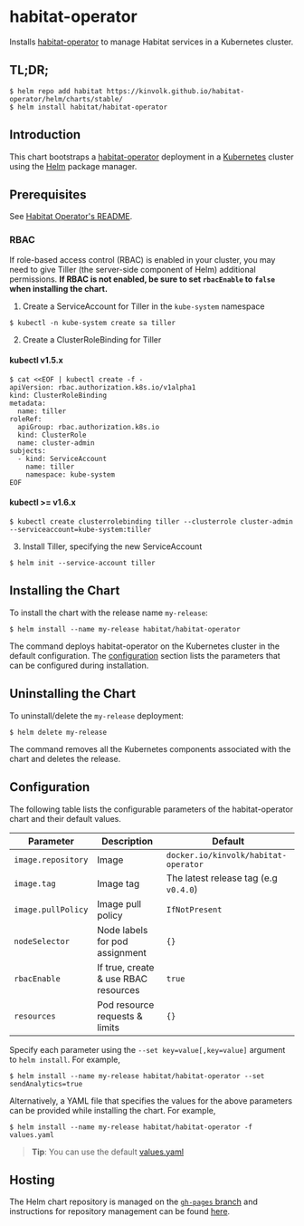 # habitat-operator

Installs [habitat-operator](https://github.com/kinvolk/habitat-operator) to manage Habitat services in a Kubernetes cluster.

## TL;DR;

```console
$ helm repo add habitat https://kinvolk.github.io/habitat-operator/helm/charts/stable/
$ helm install habitat/habitat-operator
```

## Introduction

This chart bootstraps a [habitat-operator](https://github.com/kinvolk/habitat-operator) deployment in a [Kubernetes](http://kubernetes.io) cluster using the [Helm](https://helm.sh) package manager.

## Prerequisites

See [Habitat Operator's README](https://github.com/kinvolk/habitat-operator/blob/master/README.md).

### RBAC
If role-based access control (RBAC) is enabled in your cluster, you may need to give Tiller (the server-side component of Helm) additional permissions. **If RBAC is not enabled, be sure to set `rbacEnable` to `false` when installing the chart.**

1. Create a ServiceAccount for Tiller in the `kube-system` namespace
```console
$ kubectl -n kube-system create sa tiller
```

2. Create a ClusterRoleBinding for Tiller

#### kubectl v1.5.x

```console
$ cat <<EOF | kubectl create -f -
apiVersion: rbac.authorization.k8s.io/v1alpha1
kind: ClusterRoleBinding
metadata:
  name: tiller
roleRef:
  apiGroup: rbac.authorization.k8s.io
  kind: ClusterRole
  name: cluster-admin
subjects:
  - kind: ServiceAccount
    name: tiller
    namespace: kube-system
EOF
```

#### kubectl >= v1.6.x

```console
$ kubectl create clusterrolebinding tiller --clusterrole cluster-admin --serviceaccount=kube-system:tiller
```

3. Install Tiller, specifying the new ServiceAccount
```console
$ helm init --service-account tiller
```

## Installing the Chart

To install the chart with the release name `my-release`:

```console
$ helm install --name my-release habitat/habitat-operator
```

The command deploys habitat-operator on the Kubernetes cluster in the default configuration. The [configuration](#configuration) section lists the parameters that can be configured during installation.

## Uninstalling the Chart

To uninstall/delete the `my-release` deployment:

```console
$ helm delete my-release
```

The command removes all the Kubernetes components associated with the chart and deletes the release.

## Configuration

The following table lists the configurable parameters of the habitat-operator chart and their default values.

Parameter | Description | Default
--- | --- | ---
`image.repository` | Image | `docker.io/kinvolk/habitat-operator`
`image.tag` | Image tag | The latest release tag (e.g `v0.4.0`)
`image.pullPolicy` | Image pull policy | `IfNotPresent`
`nodeSelector` | Node labels for pod assignment | `{}`
`rbacEnable` | If true, create & use RBAC resources | `true`
`resources` | Pod resource requests & limits | `{}`

Specify each parameter using the `--set key=value[,key=value]` argument to `helm install`. For example,

```console
$ helm install --name my-release habitat/habitat-operator --set sendAnalytics=true
```

Alternatively, a YAML file that specifies the values for the above parameters can be provided while installing the chart. For example,

```console
$ helm install --name my-release habitat/habitat-operator -f values.yaml
```

> **Tip**: You can use the default [values.yaml](values.yaml)

## Hosting

The Helm chart repository is managed on the [`gh-pages` branch](https://github.com/kinvolk/habitat-operator/tree/gh-pages) and instructions for repository management can be found [here](https://github.com/kinvolk/habitat-operator/tree/gh-pages/helm/charts).
